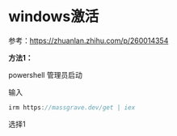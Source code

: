 # windows激活

参考：https://zhuanlan.zhihu.com/p/260014354

**方法1：**

powershell 管理员启动

输入

```jsx
irm https://massgrave.dev/get | iex
```

选择1
